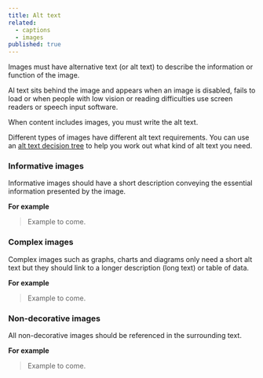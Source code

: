 ```yaml
---
title: Alt text
related: 
  - captions
  - images
published: true
---
```


Images must have alternative text (or alt text) to describe the information or function of the image.

Al text sits behind the image and appears when an image is disabled, fails to load or when people with low vision or reading difficulties use screen readers or speech input software.

When content includes images, you must write the alt text.

Different types of images have different alt text requirements. You can use an [alt text decision tree](https://www.w3.org/WAI/tutorials/images/decision-tree/) to help you work out what kind of alt text you need.

### Informative images

Informative images should have a short description conveying the essential information presented by the image.

**For example**

> Example to come.

### Complex images

Complex images such as graphs, charts and diagrams only need a short alt text but they should link to a longer description (long text) or table of data.

**For example**

> Example to come.

### Non-decorative images

All non-decorative images should be referenced in the surrounding text.

**For example**

> Example to come.
